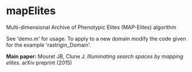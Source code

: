 # mapElites
Multi-dimensional Archive of Phenotypic Elites (MAP-Elites) algorithm

See 'demo.m' for usage. To apply to a new domain modify the code given for the example 'rastrigin_Domain'.


**Main paper:** Mouret JB, Clune J. *Illuminating search spaces by mapping elites.* arXiv preprint (2015)
